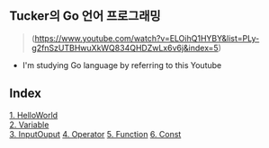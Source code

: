 ## Tucker의 Go 언어 프로그래밍
> (https://www.youtube.com/watch?v=ELOihQ1HYBY&list=PLy-g2fnSzUTBHwuXkWQ834QHDZwLx6v6j&index=5)
- I'm studying Go language by referring to this Youtube

## Index
[1. HelloWorld](1.HelloWorld)  
[2. Variable](2.Variable)  
[3. InputOuput](3.InputOuput) 
[4. Operator](4.Operator) 
[5. Function](5.Function) 
[6. Const](6.Const) 


